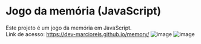 # Jogo da memória (JavaScript)
Este projeto é um jogo da memória em JavaScript.<br>
Link de acesso: https://dev-marcioreis.github.io/memory/
![image](https://user-images.githubusercontent.com/122680054/227795501-726a7976-95ce-4942-b162-6e537c7a0c92.png)
![image](https://user-images.githubusercontent.com/122680054/227795517-0ae45def-9cbf-4940-8472-aae9b224c517.png)



